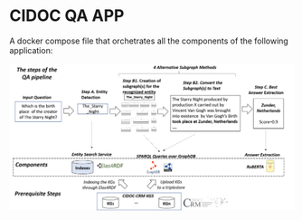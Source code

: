 # CIDOC QA APP

A docker compose file that orchetrates all the components of the following application:

![app](./steps_components.png)